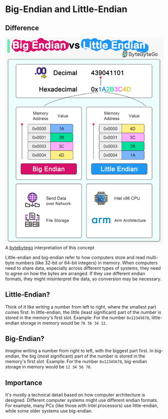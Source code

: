 # Big-Endian and Little-Endian

## Difference

![Difference between Big-Endian and Little-Endian](./img/endian.png)\
A [bytebytego](https://bytebytego.com/) interpretation of this concept

Little-endian and big-endian refer to how computers store and read multi-byte numbers (like 32-bit or 64-bit integers) in memory. When computers need to share data, especially across different types of systems, they need to agree on how the bytes are arranged. If they use different endian formats, they might misinterpret the data, so conversion may be necessary.

## Little-Endian?

Think of it like writing a number from left to right, where the smallest part comes first. In little-endian, the little (least significant) part of the number is stored in the memory's first slot. Example: For the number `0x12345678`, little-endian storage in memory would be `78 56 34 12`.

## Big-Endian?

Imagine writing a number from right to left, with the biggest part first. In big-endian, the big (most significant) part of the number is stored in the memory's first slot. Example: For the number `0x12345678`, big-endian storage in memory would be `12 34 56 78`.

## Importance

It's mostly a technical detail based on how computer architecture is designed. Different computer systems might use different endian formats. For example, many PCs (like those with Intel processors) use little-endian, while some older systems use big-endian.
